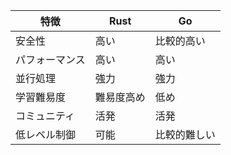 | 特徴 | Rust | Go |
|---|---|---|
| 安全性 | 高い | 比較的高い |
| パフォーマンス | 高い | 高い |
| 並行処理 | 強力 | 強力 |
| 学習難易度 | 難易度高め | 低め |
| コミュニティ | 活発 | 活発 |
| 低レベル制御 | 可能 | 比較的難しい |
